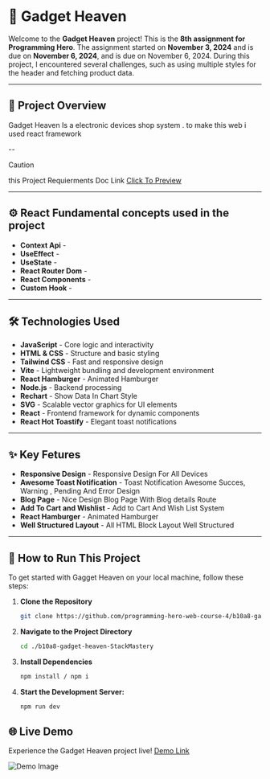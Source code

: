 # 📄 Gadget Heaven

Welcome to the **Gadget Heaven** project! This is the **8th assignment for Programming Hero**. The assignment started on **November 3, 2024** and is due on **November 6, 2024**, and is due on November 6, 2024. During this project, I encountered several challenges, such as using multiple styles for the header and fetching product data.

---

## 🚀 Project Overview
Gadget Heaven Is a electronic devices shop system . to make this web i used react framework 

--

> [!CAUTION]
> this Project Requierments Doc Link <a href="https://github.com/ProgrammingHero1/B10-A8-gadget-heaven/blob/main/Batch-10_Assignment-08.pdf">Click To Preview</a>

---

## ⚙️ React Fundamental concepts used in the project

- **Context Api** -
- **UseEffect** -
- **UseState** -
- **React Router Dom** -
- **React Components** -
- **Custom Hook** -

---

## 🛠 Technologies Used
- **JavaScript** - Core logic and interactivity
- **HTML & CSS** - Structure and basic styling
- **Tailwind CSS** - Fast and responsive design
- **Vite** - Lightweight bundling and development environment
- **React Hamburger** - Animated Hamburger
- **Node.js** - Backend processing
- **Rechart** - Show Data In Chart Style
- **SVG** - Scalable vector graphics for UI elements
- **React** - Frontend framework for dynamic components
- **React Hot Toastify** - Elegant toast notifications

---

## ✨ Key Fetures
- **Responsive Design** - Responsive Design For All Devices
- **Awesome Toast Notification** - Toast Notification Awesome Succes, Warning , Pending And Error Design
- **Blog Page** - Nice Design Blog Page With Blog details Route
- **Add To Cart and Wishlist** - Add to Cart And Wish List System
- **React Hamburger** - Animated Hamburger
- **Well Structured Layout** - All HTML Block Layout Well Structured

---

## 🚀 How to Run This Project
To get started with Gagget Heaven on your local machine, follow these steps:

1. **Clone the Repository**
   ```bash
   git clone https://github.com/programming-hero-web-course-4/b10a8-gadget-heaven-StackMastery

2. **Navigate to the Project Directory**
   ```bash
   cd ./b10a8-gadget-heaven-StackMastery

3. **Install Dependencies**
   ```bash
   npm install / npm i

4. **Start the Development Server:**
   ```bash
   npm run dev

## 🌐 Live Demo
Experience the Gadget Heaven project live! <a href="https://gadget-heaven-assignment-8-ph.netlify.app/">Demo Link</a>

![Demo Image](https://res.cloudinary.com/dogyg2j0h/image/upload/v1730899141/screencapture-gadget-heaven-assignment-8-ph-netlify-app-2024-11-06-06_16_30_kjzj6k.png)

